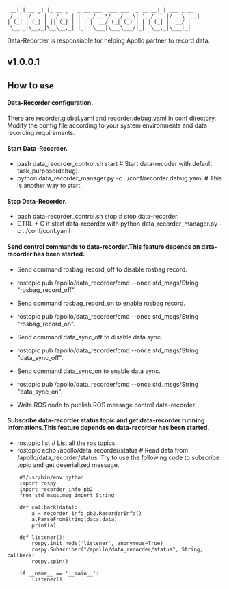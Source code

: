 
```
 __| | __ _| |_ __ _   _ __ ___  ___ ___  _ __ __| | ___ _ __
 / _` |/ _` | __/ _` | | '__/ _ \/ __/ _ \| '__/ _` |/ _ \ '__|
| (_| | (_| | || (_| | | | |  __/ (_| (_) | | | (_| |  __/ |
 \__,_|\__,_|\__\__,_| |_|  \___|\___\___/|_|  \__,_|\___|_|
```

Data-Recorder is responsiable for helping Apollo partner to record data.

## v1.0.0.1

## How to `use`

#### Data-Recorder configuration.
There are recorder.global.yaml and recorder.debug.yaml in conf directory.
Modify the config file according to your system environments and data recording requirements.

#### Start Data-Recorder.
 * bash data_reocrder_control.sh start # Start data-recoder with default task_purpose(debug).
 * python data_recorder_manager.py -c ../conf/recorder.debug.yaml # This is another way to start.

#### Stop Data-Recorder.
 * bash data-recorder_control.sh stop  # stop data-recorder.
 * CTRL + C if start data-recorder with python data_recorder_manager.py -c ../conf/conf.yaml

#### Send control commands to data-recorder.This feature depends on data-recorder has been started.
 * Send command rosbag_record_off to disable rosbag record.
 * rostopic pub /apollo/data_recorder/cmd --once std_msgs/String "rosbag_record_off".

 * Send command rosbag_record_on to enable rosbag record.
 * rostopic pub /apollo/data_recorder/cmd --once std_msgs/String "rosbag_record_on".

 * Send command data_sync_off to disable data sync.
 * rostopic pub /apollo/data_recorder/cmd --once std_msgs/String "data_sync_off".

 * Send command data_sync_on to enable data sync.
 * rostopic pub /apollo/data_recorder/cmd --once std_msgs/String "data_sync_on".

 * Write ROS node to publish ROS message control data-recorder.

#### Subscribe  data-recorder status topic and get data-recorder running infomations.This feature depends on data-recorder has been started.
 * rostopic list  # List all the ros topics.                              
 * rostopic echo  /apollo/data_recorder/status # Read data from /apollo/data_recorder/status.
Try to use the following code to subscribe topic and get deserialized message.
```
    #!/usr/bin/env python
    import rospy
    import recorder_info_pb2
    from std_msgs.msg import String
    
    def callback(data):
        a = recorder_info_pb2.RecorderInfo()
        a.ParseFromString(data.data)
        print(a)
    
    def listener():
        rospy.init_node('listener', anonymous=True)
        rospy.Subscriber("/apollo/data_recorder/status", String, callback)
        rospy.spin()
    
    if __name__ == '__main__':
        listener() 
```


